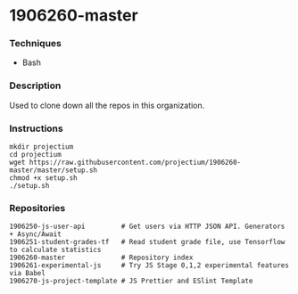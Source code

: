 # 1906260-master

### Techniques

- Bash

### Description

Used to clone down all the repos in this organization.

### Instructions

```
mkdir projectium
cd projectium
wget https://raw.githubusercontent.com/projectium/1906260-master/master/setup.sh
chmod +x setup.sh
./setup.sh
```

### Repositories

```
1906250-js-user-api         # Get users via HTTP JSON API. Generators + Async/Await
1906251-student-grades-tf   # Read student grade file, use Tensorflow to calculate statistics
1906260-master              # Repository index
1906261-experimental-js     # Try JS Stage 0,1,2 experimental features via Babel
1906270-js-project-template # JS Prettier and ESlint Template
```
